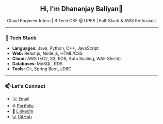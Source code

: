 

<h2 align="center">Hi, I'm Dhananjay Baliyan👋</h2>
<p align="center">Cloud Engineer Intern | B.Tech CSE @ UPES | Full-Stack & AWS Enthusiast</p>

---

### 🚀 Tech Stack
- **Languages:** Java, Python, C++, JavaScript  
- **Web:** React.js, Node.js, HTML/CSS  
- **Cloud:** AWS (EC2, S3, RDS, Auto Scaling, WAF Shield)  
- **Databases:** MySQL, RDS  
- **Tools:** Git, Spring Boot, JDBC
---

### 📫 Let's Connect
- ✉️ [Email](mailto:dhananjaybaliyan0804@gmail.com)
- 🌐 [Portfolio](https://dhananjaybaliyan.github.io/Portfolio/)
- 💼 [LinkedIn](https://www.linkedin.com/in/dhananjay-baliyan-570b95310/)
- 💻 [GitHub](https://github.com/DhananjayBaliyan)
